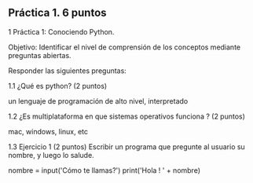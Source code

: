 ## Práctica 1. 6 puntos
1 Práctica 1: Conociendo Python.

Objetivo: Identificar el nivel de comprensión de los conceptos mediante preguntas
abiertas.

Responder las siguientes preguntas:

1.1 ¿Qué es python? (2 puntos)

un lenguaje de programación de alto nivel, interpretado


1.2 ¿Es multiplataforma en que sistemas operativos funciona ? (2 puntos)

mac, windows, linux, etc

1.3 Ejercicio 1 (2 puntos)
Escribir un programa que pregunte al usuario su nombre, y luego lo salude.

nombre = input('Cómo te llamas?')
print('Hola ! ' + nombre)